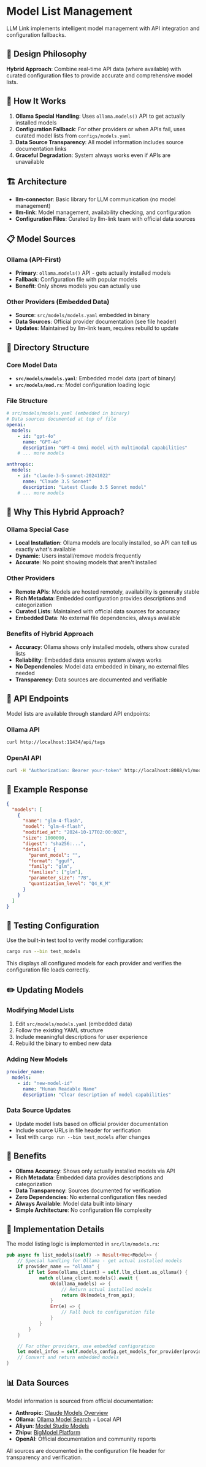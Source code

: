 # Model List Management

LLM Link implements intelligent model management with API integration and configuration fallbacks.

## 🎯 Design Philosophy

**Hybrid Approach**: Combine real-time API data (where available) with curated configuration files to provide accurate and comprehensive model lists.

## 🔧 How It Works

1. **Ollama Special Handling**: Uses `ollama.models()` API to get actually installed models
2. **Configuration Fallback**: For other providers or when APIs fail, uses curated model lists from `configs/models.yaml`
3. **Data Source Transparency**: All model information includes source documentation links
4. **Graceful Degradation**: System always works even if APIs are unavailable

## 🏗️ Architecture

- **llm-connector**: Basic library for LLM communication (no model management)
- **llm-link**: Model management, availability checking, and configuration
- **Configuration Files**: Curated by llm-link team with official data sources

## 📋 Model Sources

### Ollama (API-First)
- **Primary**: `ollama.models()` API - gets actually installed models
- **Fallback**: Configuration file with popular models
- **Benefit**: Only shows models you can actually use

### Other Providers (Embedded Data)
- **Source**: `src/models/models.yaml` embedded in binary
- **Data Sources**: Official provider documentation (see file header)
- **Updates**: Maintained by llm-link team, requires rebuild to update

## 📁 Directory Structure

### Core Model Data
- **`src/models/models.yaml`**: Embedded model data (part of binary)
- **`src/models/mod.rs`**: Model configuration loading logic

### File Structure
```yaml
# src/models/models.yaml (embedded in binary)
# Data sources documented at top of file
openai:
  models:
    - id: "gpt-4o"
      name: "GPT-4o"
      description: "GPT-4 Omni model with multimodal capabilities"
    # ... more models

anthropic:
  models:
    - id: "claude-3-5-sonnet-20241022"
      name: "Claude 3.5 Sonnet"
      description: "Latest Claude 3.5 Sonnet model"
    # ... more models
```

## 🎯 Why This Hybrid Approach?

### Ollama Special Case
- **Local Installation**: Ollama models are locally installed, so API can tell us exactly what's available
- **Dynamic**: Users install/remove models frequently
- **Accurate**: No point showing models that aren't installed

### Other Providers
- **Remote APIs**: Models are hosted remotely, availability is generally stable
- **Rich Metadata**: Embedded configuration provides descriptions and categorization
- **Curated Lists**: Maintained with official data sources for accuracy
- **Embedded Data**: No external file dependencies, always available

### Benefits of Hybrid Approach
- **Accuracy**: Ollama shows only installed models, others show curated lists
- **Reliability**: Embedded data ensures system always works
- **No Dependencies**: Model data embedded in binary, no external files needed
- **Transparency**: Data sources are documented and verifiable

## 🔄 API Endpoints

Model lists are available through standard API endpoints:

### Ollama API
```bash
curl http://localhost:11434/api/tags
```

### OpenAI API  
```bash
curl -H "Authorization: Bearer your-token" http://localhost:8088/v1/models
```

## 📝 Example Response

```json
{
  "models": [
    {
      "name": "glm-4-flash",
      "model": "glm-4-flash", 
      "modified_at": "2024-10-17T02:00:00Z",
      "size": 1000000,
      "digest": "sha256:...",
      "details": {
        "parent_model": "",
        "format": "gguf",
        "family": "glm",
        "families": ["glm"],
        "parameter_size": "7B",
        "quantization_level": "Q4_K_M"
      }
    }
  ]
}
```

## 🧪 Testing Configuration

Use the built-in test tool to verify model configuration:

```bash
cargo run --bin test_models
```

This displays all configured models for each provider and verifies the configuration file loads correctly.

## ✏️ Updating Models

### Modifying Model Lists
1. Edit `src/models/models.yaml` (embedded data)
2. Follow the existing YAML structure
3. Include meaningful descriptions for user experience
4. Rebuild the binary to embed new data

### Adding New Models
```yaml
provider_name:
  models:
    - id: "new-model-id"
      name: "Human Readable Name"
      description: "Clear description of model capabilities"
```

### Data Source Updates
- Update model lists based on official provider documentation
- Include source URLs in file header for verification
- Test with `cargo run --bin test_models` after changes

## 🚀 Benefits

- **Ollama Accuracy**: Shows only actually installed models via API
- **Rich Metadata**: Embedded data provides descriptions and categorization
- **Data Transparency**: Sources documented for verification
- **Zero Dependencies**: No external configuration files needed
- **Always Available**: Model data built into binary
- **Simple Architecture**: No configuration file complexity

## 🔧 Implementation Details

The model listing logic is implemented in `src/llm/models.rs`:

```rust
pub async fn list_models(&self) -> Result<Vec<Model>> {
    // Special handling for Ollama - get actual installed models
    if provider_name == "ollama" {
        if let Some(ollama_client) = self.llm_client.as_ollama() {
            match ollama_client.models().await {
                Ok(ollama_models) => {
                    // Return actual installed models
                    return Ok(models_from_api);
                }
                Err(e) => {
                    // Fall back to configuration file
                }
            }
        }
    }

    // For other providers, use embedded configuration
    let model_infos = self.models_config.get_models_for_provider(provider_name);
    // Convert and return embedded models
}
```

## 📊 Data Sources

Model information is sourced from official documentation:

- **Anthropic**: [Claude Models Overview](https://docs.claude.com/en/docs/about-claude/models/overview)
- **Ollama**: [Ollama Model Search](https://ollama.com/search) + Local API
- **Aliyun**: [Model Studio Models](https://help.aliyun.com/zh/model-studio/models)
- **Zhipu**: [BigModel Platform](https://bigmodel.cn/)
- **OpenAI**: Official documentation and community reports

All sources are documented in the configuration file header for transparency and verification.

